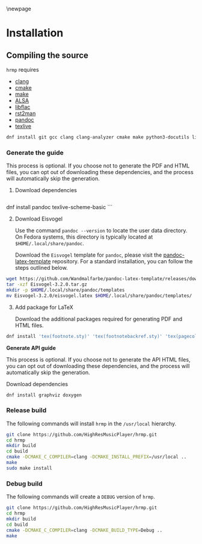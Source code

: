 \newpage

# Installation

## Compiling the source

`hrmp` requires

* [clang](https://clang.llvm.org/)
* [cmake](https://cmake.org)
* [make](https://www.gnu.org/software/make/)
* [ALSA](https://www.alsa-project.org/wiki/Main_Page)
* [libflac](https://xiph.org/flac/)
* [rst2man](https://docutils.sourceforge.io/)
* [pandoc](https://pandoc.org/)
* [texlive](https://www.tug.org/texlive/)

```sh
dnf install git gcc clang clang-analyzer cmake make python3-docutils libasan libasan-static alsa-lib alsa-lib-devel flac-libs flac-libs-devel
```

### Generate the guide

This process is optional. If you choose not to generate the PDF and HTML files, you can opt out of downloading these dependencies, and the process will automatically skip the generation.

1. Download dependencies

    ``` sh
dnf install pandoc texlive-scheme-basic
    ```

2. Download Eisvogel

    Use the command `pandoc --version` to locate the user data directory. On Fedora systems, this directory is typically located at `$HOME/.local/share/pandoc`.

    Download the `Eisvogel` template for `pandoc`, please visit the [pandoc-latex-template](https://github.com/Wandmalfarbe/pandoc-latex-template) repository. For a standard installation, you can follow the steps outlined below.

```sh
wget https://github.com/Wandmalfarbe/pandoc-latex-template/releases/download/v3.2.0/Eisvogel-3.2.0.tar.gz
tar -xzf Eisvogel-3.2.0.tar.gz
mkdir -p $HOME/.local/share/pandoc/templates
mv Eisvogel-3.2.0/eisvogel.latex $HOME/.local/share/pandoc/templates/
```

3. Add package for LaTeX

    Download the additional packages required for generating PDF and HTML files.

```sh
dnf install 'tex(footnote.sty)' 'tex(footnotebackref.sty)' 'tex(pagecolor.sty)' 'tex(hardwrap.sty)' 'tex(mdframed.sty)' 'tex(sourcesanspro.sty)' 'tex(ly1enc.def)' 'tex(sourcecodepro.sty)' 'tex(titling.sty)' 'tex(csquotes.sty)' 'tex(zref-abspage.sty)' 'tex(needspace.sty)' 'tex(selnolig.sty)'
```

**Generate API guide**

This process is optional. If you choose not to generate the API HTML files, you can opt out of downloading these dependencies, and the process will automatically skip the generation.

Download dependencies

```sh
dnf install graphviz doxygen
```

### Release build

The following commands will install `hrmp` in the `/usr/local` hierarchy.

```sh
git clone https://github.com/HighResMusicPlayer/hrmp.git
cd hrmp
mkdir build
cd build
cmake -DCMAKE_C_COMPILER=clang -DCMAKE_INSTALL_PREFIX=/usr/local ..
make
sudo make install
```

### Debug build

The following commands will create a `DEBUG` version of `hrmp`.

```sh
git clone https://github.com/HighResMusicPlayer/hrmp.git
cd hrmp
mkdir build
cd build
cmake -DCMAKE_C_COMPILER=clang -DCMAKE_BUILD_TYPE=Debug ..
make
```
